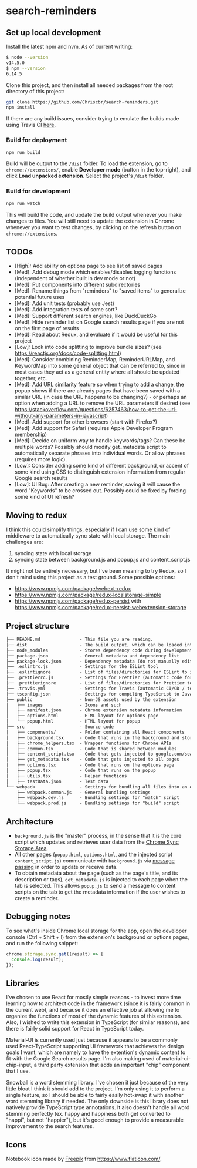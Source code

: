 # search-reminders

## Set up local development

Install the latest npm and nvm. As of current writing:

```bash
$ node --version
v14.5.0
$ npm --version
6.14.5
```

Clone this project, and then install all needed packages from the root directory
of this project:

```bash
git clone https://github.com/Chriscbr/search-reminders.git
npm install
```

If there are any build issues, consider trying to emulate the builds made using
Travis CI [here](https://travis-ci.org/Chriscbr/search-reminders/builds/).

### Build for deployment

```bash
npm run build
```

Build will be output to the `/dist` folder. To load the extension, go to
`chrome://extensions/`, enable **Developer mode** (button in the top-right), and
click **Load unpacked extension**. Select the project's `/dist` folder.

### Build for development

```bash
npm run watch
```

This will build the code, and update the build output whenever you make changes
to files. You will still need to update the extension in Chrome whenever you
want to test changes, by clicking on the refresh button on
`chrome://extensions`.

## TODOs

- [High]: Add ability on options page to see list of saved pages
- [Med]: Add debug mode which enables/disables logging functions (independent
  of whether built in dev mode or not)
- [Med]: Put components into different subdirectories
- [Med]: Rename things from "reminders" to "saved items" to generalize
  potential future uses
- [Med]: Add unit tests (probably use Jest)
- [Med]: Add integration tests of some sort?
- [Med]: Support different search engines, like DuckDuckGo
- [Med]: Hide reminder list on Google search results page if you are not on the
  first page of results
- [Med]: Read about Redux, and evaluate if it would be useful for this project
- [Low]: Look into code splitting to improve bundle sizes? (see
  <https://reactjs.org/docs/code-splitting.html>)
- [Med]: Consider combining ReminderMap, ReminderURLMap, and KeywordMap into
  some general object that can be referred to, since in most cases they act as
  a general entity where all should be updated together, etc.
- [Med]: Add URL similarity feature so when trying to add a change, the popup
  shows if there are already pages that have been saved with a similar URL (in
  case the URL happens to be changing?) - or perhaps an option when adding a URL
  to remove the URL parameters if desired (see
  <https://stackoverflow.com/questions/6257463/how-to-get-the-url-without-any-parameters-in-javascript>)
- [Med]: Add support for other browsers (start with Firefox?)
- [Med]: Add support for Safari (requires Apple Developer Program membership)
- [Med]: Decide on uniform way to handle keywords/tags? Can these be multiple
  words? Possibly should modify get_metadata script to automatically separate
  phrases into individual words. Or allow phrases (requires more logic).
- [Low]: Consider adding some kind of different background, or accent of some
  kind using CSS to distinguish extension information from regular Google search
  results
- [Low]: UI Bug: After creating a new reminder, saving it will cause the word
  "Keywords" to be crossed out. Possibly could be fixed by forcing some kind of
  UI refresh?

## Moving to redux

I think this could simplify things, especially if I can use some kind of
middleware to automatically sync state with local storage. The main challenges
are:

1. syncing state with local storage
2. syncing state between background.js and popup.js and content_script.js

It might not be entirely necessary, but I've been meaning to try Redux, so I
don't mind using this project as a test ground. Some possible options:

- <https://www.npmjs.com/package/webext-redux>
- <https://www.npmjs.com/package/redux-localstorage-simple>
- <https://www.npmjs.com/package/redux-persist> with <https://www.npmjs.com/package/redux-persist-webextension-storage>

## Project structure

```markdown
├── README.md               - This file you are reading.
├── dist                    - The build output, which can be loaded into Chrome
├── node_modules            - Stores dependency code during development
├── package.json            - General metadata and dependency list
├── package-lock.json       - Dependency metadata (do not manually edit)
├── .eslintrc.js            - Settings for the ESLint tool
├── .eslintignore           - List of files/directories for ESLint to ignore
├── .prettierrc.js          - Settings for Prettier (automatic code formatting)
├── .prettierignore         - List of files/directories for Prettier to ignore
├── .travis.yml             - Settings for Travis (automatic CI/CD / testing)
├── tsconfig.json           - Settings for compiling TypeScript to JavaScript
├── public                  - Non-JS assets used by the extension
│   ├── images              - Icons and such
│   ├── manifest.json       - Chrome extension metadata information
│   ├── options.html        - HTML layout for options page
│   └── popup.html          - HTML layout for popup
├── src                     - Source code
│   ├── components/         - Folder containing all React components
│   ├── background.tsx      - Code that runs in the background and stores data
│   ├── chrome_helpers.tsx  - Wrapper functions for Chrome APIs
│   ├── common.tsx          - Code that is shared between modules
│   ├── content_script.tsx  - Code that gets injected to google.com/search
│   ├── get_metadata.tsx    - Code that gets injected to all pages
│   ├── options.tsx         - Code that runs on the options page
│   ├── popup.tsx           - Code that runs on the popup
│   ├── utils.tsx           - Helper functions
│   ├── testData.json       - Test data
└── webpack                 - Settings for bundling all files into an extension
    ├── webpack.common.js   - General bundling settings
    ├── webpack.dev.js      - Bundling settings for "watch" script
    └── webpack.prod.js     - Bundling settings for "build" script
```

## Architecture

- `background.js` is the "master" process, in the sense that it is the core
  script which updates and retrieves user data from the
  [Chrome Sync Storage Area](https://developer.chrome.com/extensions/storage).
- All other pages (`popup.html`, `options.html`, and the injected script
  `content_script.js`) communicate with `background.js` via
  [message passing](https://developer.chrome.com/extensions/messaging) in order
  to update or receive data.
- To obtain metadata about the page (such as the page's title, and its
  description or tags), `get_metadata.js` is injected to each page when the tab
  is selected. This allows `popup.js` to send a message to content scripts on
  the tab to get the metadata information if the user wishes to create a
  reminder.

## Debugging notes

To see what's inside Chrome local storage for the app, open the developer
console (Ctrl + Shift + I) from the extension's background or options pages, and
run the following snippet:

```javascript
chrome.storage.sync.get((result) => {
  console.log(result);
});
```

## Libraries

I've chosen to use React for mostly simple reasons - to invest more time
learning how to architect code in the framework (since it is fairly common in
the current web), and because it does an effective job at allowing me to
organize the functions of most of the dynamic features of this extension.
Also, I wished to write this extension in TypeScript (for similar reasons),
and there is fairly solid support for React in TypeScript today.

Material-UI is currently used just because it appears to be a commonly used
React-TypeScript supporting UI framework that achieves the design goals I want,
which are namely to have the extention's dynamic content to fit with the Google
Search results page. I'm also making used of material-ui-chip-input, a third
party extension that adds an important "chip" component that I use.

Snowball is a word stemming library. I've chosen it just because of the very
little bloat I think it should add to the project. I'm only using it to perform
a single feature, so I should be able to fairly easily hot-swap it with another
word stemming library if needed. The only downside is this library does not
natively provide TypeScript type annotations. It also doesn't handle all word
stemming perfectly (ex. happy and happiness both get converted to "happi", but
not "happier"), but it's good enough to provide a measurable improvement to the
search features.

## Icons

Notebook icon made by [Freepik](https://www.flaticon.com/authors/freepik) from
<https://www.flaticon.com/>.
